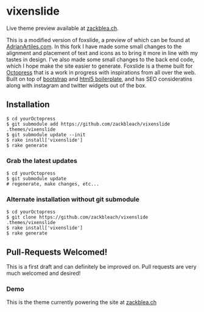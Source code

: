 # vixenslide #

Live theme preview available at [zackblea.ch](http://zackblea.ch).

This is a modified version of foxslide, a preview of which can be found at [AdrianArtiles.com](http://www.AdrianArtiles.com). In this fork I have made some small changes to the alignment and placement of text and icons as to bring it more in line with my tastes in design. I've also made some small changes to the back end code, which I hope make the site easier to generate.
Foxslide is a theme built for [Octopress](http://Octopress.org) that is a work in progress with inspirations from all over the web. Built on top of [bootstrap](http://twitter.github.com/bootstrap/) and [html5 boilerplate](http://html5boilerplate.com/), and has SEO consideratins along with instagram and twitter widgets out of the box.

## Installation ##

````
$ cd yourOctopress
$ git submodule add https://github.com/zackbleach/vixenslide .themes/vixenslide
$ git submodule update --init
$ rake install['vixenslide']
$ rake generate
````

### Grab the latest updates ###

````
$ cd yourOctopress
$ git submodule update
# regenerate, make changes, etc...
````

### Alternate installation without git submodule ###
````
$ cd yourOctopress
$ git clone https://github.com/zackbleach/vixenslide .themes/vixenslide
$ rake install['vixenslide']
$ rake generate
````

## Pull-Requests Welcomed! ##

This is a first draft and can definitely be improved on. Pull requests are very much welcomed and desired!

### Demo ###

This is the theme currently powering the site at [zackblea.ch](http://zackblea.ch)
